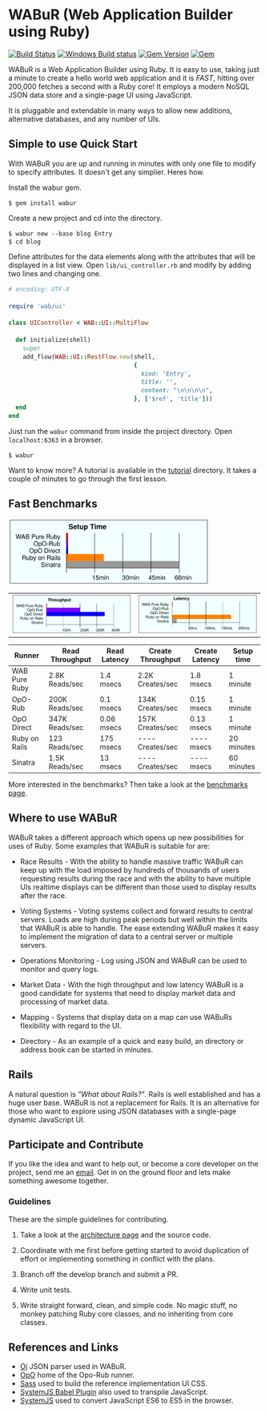 # WABuR (Web Application Builder using Ruby)

[![Build Status](https://img.shields.io/travis/ohler55/wabur/develop.svg)](http://travis-ci.org/ohler55/wabur?branch=develop)
[![Windows Build status](https://img.shields.io/appveyor/ci/ohler55/wabur/develop.svg?label=Windows%20build)](https://ci.appveyor.com/project/ohler55/wabur/branch/develop)
[![Gem Version](https://badge.fury.io/rb/wabur.svg)](https://rubygems.org/gems/wabur)
[![Gem](https://img.shields.io/gem/dt/wabur.svg)](https://rubygems.org/gems/wabur)

WABuR is a Web Application Builder using Ruby. It is easy to use, taking just
a minute to create a hello world web application and it is _FAST_, hitting
over 200,000 fetches a second with a Ruby core! It employs a modern NoSQL JSON
data store and a single-page UI using JavaScript.

It is pluggable and extendable in many ways to allow new additions,
alternative databases, and any number of UIs.

## Simple to use Quick Start

With WABuR you are up and running in minutes with only one file to modify to
specify attributes. It doesn't get any simplier. Heres how.

Install the wabur gem.

```
$ gem install wabur
```

Create a new project and cd into the directory.

```
$ wabur new --base blog Entry
$ cd blog
```

Define attributes for the data elements along with the attributes that will be
displayed in a list view. Open `lib/ui_controller.rb` and modify by adding two
lines and changing one.

```ruby
# encoding: UTF-8

require 'wab/ui'

class UIController < WAB::UI::MultiFlow

  def initialize(shell)
    super
    add_flow(WAB::UI::RestFlow.new(shell,
                                   {
                                     kind: 'Entry',
                                     title: '',
                                     content: "\n\n\n\n",
                                   }, ['$ref', 'title']))
  end
end
```

Just run the `wabur` command from inside the project directory. Open
`localhost:6363` in a browser.

```
$ wabur
```

Want to know more? A tutorial is available in the [tutorial](tutorial/README.md)
directory. It takes a couple of minutes to go through the first lesson.

## Fast Benchmarks

<img src="pages/setup.svg" width="400">
<table>
<tr><td><img src="pages/throughput.svg" width="400"></td><td><img src="pages/latency.svg" width="400"></td></tr>
</table>

| Runner        | Read Throughput | Read Latency | Create Throughput | Create Latency | Setup time |
| ------------- | --------------- | ------------ | ----------------- | -------------- | ---------- |
| WAB Pure Ruby | 2.8K Reads/sec  | 1.4 msecs    | 2.2K Creates/sec  | 1.8 msecs      |  1 minute  |
| OpO-Rub       | 200K Reads/sec  | 0.1 msecs    | 134K Creates/sec  | 0.15 msecs     |  1 minute  |
| OpO Direct    | 347K Reads/sec  | 0.06 msecs   | 157K Creates/sec  | 0.13 msecs     |  1 minute  |
| Ruby on Rails |  123 Reads/sec  | 175 msecs    | ---- Creates/sec  | ---- msecs     | 20 minutes |
| Sinatra       | 1.5K Reads/sec  |  13 msecs    | ---- Creates/sec  | ---- msecs     | 60 minutes |

More interested in the benchmarks? Then take a look at the [benchmarks page](benchmarks/README.md).

## Where to use WABuR

WABuR takes a different approach which opens up new possibilities for uses of
Ruby. Some examples that WABuR is suitable for are:

 * Race Results - With the ability to handle massive traffic WABuR can keep up
   with the load imposed by hundreds of thousands of users requesting results
   during the race and with the ability to have multiple UIs realtime displays
   can be different than those used to display results after the race.

 * Voting Systems - Voting systems collect and forward results to central
   servers. Loads are high during peak periods but well within the limits that
   WABuR is able to handle. The ease extending WABuR makes it easy to
   implement the migration of data to a central server or multiple servers.

 * Operations Monitoring - Log using JSON and WABuR can be used to monitor and
   query logs.

 * Market Data - With the high throughput and low latency WABuR is a good
   candidate for systems that need to display market data and processing of
   market data.

 * Mapping - Systems that display data on a map can use WABuRs flexibility
   with regard to the UI.

 * Directory - As an example of a quick and easy build, an directory or
   address book can be started in minutes.

## Rails

A natural question is *"What about Rails?"*. Rails is well established and has
a huge user base. WABuR is not a replacement for Rails. It is an alternative
for those who want to explore using JSON databases with a single-page dynamic
JavaScript UI.

## Participate and Contribute

If you like the idea and want to help out, or become a core developer on the
project, send me an [email](mailto:peter@ohler.com). Get in on the ground floor
and lets make something awesome together.

### Guidelines

These are the simple guidelines for contributing.

1. Take a look at the [architecture page](pages/Architecture.md) and the source code.

2. Coordinate with me first before getting started to avoid duplication of
   effort or implementing something in conflict with the plans.

3. Branch off the develop branch and submit a PR.

4. Write unit tests.

5. Write straight forward, clean, and simple code. No magic stuff, no monkey
   patching Ruby core classes, and no inheriting from core classes.

## References and Links

 - [Oj](https://github.com/ohler55/oj) JSON parser used in WABuR.
 - [OpO](http://opo.technology) home of the Opo-Rub runner.
 - [Sass](http://sass-lang.com) used to build the reference implementation UI CSS.
 - [SystemJS Babel Plugin](https://github.com/systemjs/plugin-babel) also used to transpile JavaScript.
 - [SystemJS](https://github.com/systemjs/systemjs) used to convert JavaScript ES6 to ES5 in the browser.